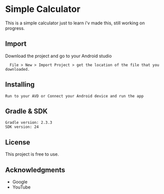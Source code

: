 # Simple Calculator
This is a simple calculator just to learn i'v made this, still working on progress.


## Import

Download the project and go to your Android studio
```
  File > New > Import Project > get the location of the file that you downloaded.
```

## Installing
```
Run to your AVD or Connect your Android device and run the app
```

## Gradle & SDK
```
Gradle version: 2.3.3
SDK version: 24
```

## License

This project is free to use.

## Acknowledgments

* Google
* YouTube
